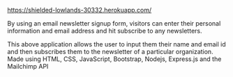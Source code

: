https://shielded-lowlands-30332.herokuapp.com/

By using an email newsletter signup form, visitors can
enter their personal information and email address and
hit subscribe to any newsletters.

This above application allows the user to input them their name and email id and then subscribes them to the newsletter of a particular organization.
Made using HTML, CSS, JavaScript, Bootstrap, Nodejs, Express.js and the Mailchimp API

